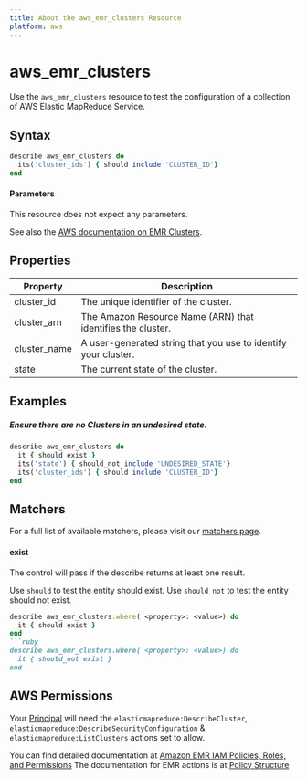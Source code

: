 ```yaml
---
title: About the aws_emr_clusters Resource
platform: aws
---
```


# aws\_emr\_clusters

Use the `aws_emr_clusters` resource to test the configuration of a collection of AWS Elastic MapReduce Service.

## Syntax
```ruby
describe aws_emr_clusters do
  its('cluster_ids') { should include 'CLUSTER_ID'}
end
```
#### Parameters

This resource does not expect any parameters.

See also the [AWS documentation on EMR Clusters](https://docs.aws.amazon.com/emr/latest/ManagementGuide/emr-what-is-emr.html).

## Properties

|Property                                | Description|
| ---                                    | --- |
|cluster\_id                             | The unique identifier of the cluster. |
|cluster\_arn                            | The Amazon Resource Name (ARN) that identifies the cluster. |
|cluster\_name                           | A user-generated string that you use to identify your cluster. |
|state                                   | The current state of the cluster. |

## Examples


##### Ensure there are no Clusters in an undesired state.
```ruby
describe aws_emr_clusters do
  it { should exist }
  its('state') { should_not include 'UNDESIRED_STATE'}
  its('cluster_ids') { should include 'CLUSTER_ID'}
end
```
## Matchers

For a full list of available matchers, please visit our [matchers page](https://docs.chef.io/inspec/matchers/).

#### exist

The control will pass if the describe returns at least one result.

Use `should` to test the entity should exist.
Use `should_not` to test the entity should not exist.
```ruby
describe aws_emr_clusters.where( <property>: <value>) do
  it { should exist }
end
```ruby
describe aws_emr_clusters.where( <property>: <value>) do
  it { should_not exist }
end
```
    
    
## AWS Permissions

Your [Principal](https://docs.aws.amazon.com/IAM/latest/UserGuide/intro-structure.html#intro-structure-principal) will need the `elasticmapreduce:DescribeCluster`, `elasticmapreduce:DescribeSecurityConfiguration` & `elasticmapreduce:ListClusters` actions set to allow.

You can find detailed documentation at [Amazon EMR IAM Policies, Roles, and Permissions](https://docs.aws.amazon.com/emr/latest/ManagementGuide/emr-managed-iam-policies.html)
The documentation for EMR actions is at [Policy Structure](https://docs.aws.amazon.com/emr/latest/ManagementGuide/security_iam_id-based-policy-examples.html)
